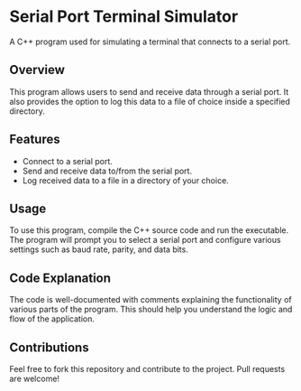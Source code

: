 # Serial Port Terminal Simulator

A C++ program used for simulating a terminal that connects to a serial port.

## Overview

This program allows users to send and receive data through a serial port. It also provides the option to log this data to a file of choice inside a specified directory.

## Features

- Connect to a serial port.
- Send and receive data to/from the serial port.
- Log received data to a file in a directory of your choice.

## Usage

To use this program, compile the C++ source code and run the executable. The program will prompt you to select a serial port and configure various settings such as baud rate, parity, and data bits.

## Code Explanation

The code is well-documented with comments explaining the functionality of various parts of the program. This should help you understand the logic and flow of the application.

## Contributions

Feel free to fork this repository and contribute to the project. Pull requests are welcome!

